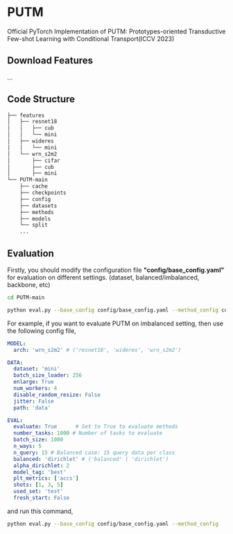 # PUTM
Official PyTorch Implementation of PUTM: Prototypes-oriented Transductive Few-shot Learning with Conditional Transport(ICCV 2023)

## Download Features
...

## Code Structure
```sh
├── features
│   ├── resnet18
│   │   ├── cub
│   │   └── mini
│   ├── wideres
│   │   └── mini
│   └── wrn_s2m2
│       ├── cifar
│       ├── cub
│       ├── mini
└── PUTM-main
    ├── cache
    ├── checkpoints
    ├── config
    ├── datasets
    ├── methods
    ├── models
    └── split
    ...
```



## Evaluation

Firstly, you should modify the configuration file **"config/base_config.yaml"** for evaluation on different settings. (dataset, balanced/imbalanced, backbone, etc)

```sh
cd PUTM-main 

python eval.py --base_config config/base_config.yaml --method_config config/[balanced, dirichlet]/methods_config/[method_name].yaml
```

For example, if you want to evaluate PUTM on imbalanced setting, then use the following config file, 

```yaml
MODEL:
  arch: 'wrn_s2m2' # ('resnet18', 'wideres', 'wrn_s2m2')

DATA:
  dataset: 'mini'
  batch_size_loader: 256
  enlarge: True
  num_workers: 4
  disable_random_resize: False
  jitter: False
  path: 'data'

EVAL:
  evaluate: True      # Set to True to evaluate methods
  number_tasks: 1000 # Number of tasks to evaluate
  batch_size: 1000
  n_ways: 5
  n_query: 15 # Balanced case: 15 query data per class
  balanced: 'dirichlet' # ('balanced' | 'dirichlet')
  alpha_dirichlet: 2
  model_tag: 'best'
  plt_metrics: ['accs']
  shots: [1, 3, 5]
  used_set: 'test'
  fresh_start: False

```

and run this command, 

```sh
python eval.py --base_config config/base_config.yaml --method_config   config/dirichlet/methods_config/putm.yaml
```

